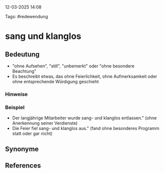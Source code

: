 
12-03-2025 14:08


Tags: #redewendung

# sang und klanglos


## Bedeutung
- "ohne Aufsehen", "still", "unbemerkt" oder "ohne besondere Beachtung"
- Es beschreibt etwas, das ohne Feierlichkeit, ohne Aufmerksamkeit oder ohne entsprechende Würdigung geschieht
### Hinweise


### Beispiel
- Der langjährige Mitarbeiter wurde sang- und klanglos entlassen." (ohne Anerkennung seiner Verdienste)
- Die Feier fiel sang- und klanglos aus." (fand ohne besonderes Programm statt oder gar nicht)


## Synonyme


## References
